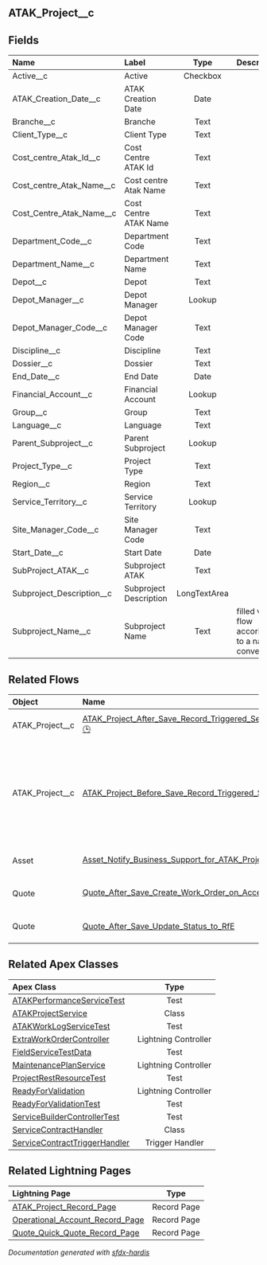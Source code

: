 ## ATAK_Project__c

<!-- Object description -->

## Fields

| Name      | Label | Type | Description |
| :-------- | :---- | :--: | :---------- | 
| Active__c | Active | Checkbox | <!-- --> |
| ATAK_Creation_Date__c | ATAK Creation Date | Date | <!-- --> |
| Branche__c | Branche | Text | <!-- --> |
| Client_Type__c | Client Type | Text | <!-- --> |
| Cost_centre_Atak_Id__c | Cost Centre ATAK Id | Text | <!-- --> |
| Cost_centre_Atak_Name__c | Cost centre Atak Name | Text | <!-- --> |
| Cost_Centre_Atak_Name__c | Cost Centre ATAK Name | Text | <!-- --> |
| Department_Code__c | Department Code | Text | <!-- --> |
| Department_Name__c | Department Name | Text | <!-- --> |
| Depot__c | Depot | Text | <!-- --> |
| Depot_Manager__c | Depot Manager | Lookup | <!-- --> |
| Depot_Manager_Code__c | Depot Manager Code | Text | <!-- --> |
| Discipline__c | Discipline | Text | <!-- --> |
| Dossier__c | Dossier | Text | <!-- --> |
| End_Date__c | End Date | Date | <!-- --> |
| Financial_Account__c | Financial Account | Lookup | <!-- --> |
| Group__c | Group | Text | <!-- --> |
| Language__c | Language | Text | <!-- --> |
| Parent_Subproject__c | Parent Subproject | Lookup | <!-- --> |
| Project_Type__c | Project Type | Text | <!-- --> |
| Region__c | Region | Text | <!-- --> |
| Service_Territory__c | Service Territory | Lookup | <!-- --> |
| Site_Manager_Code__c | Site Manager Code | Text | <!-- --> |
| Start_Date__c | Start Date | Date | <!-- --> |
| SubProject_ATAK__c | Subproject ATAK | Text | <!-- --> |
| Subproject_Description__c | Subproject Description | LongTextArea | <!-- --> |
| Subproject_Name__c | Subproject Name | Text | filled via a flow accoridng to a naming convention |


## Related Flows

| Object | Name      | Type | Description |
| :----  | :-------- | :--: | :---------- | 
| ATAK_Project__c | [ATAK_Project_After_Save_Record_Triggered_Set_Territory_And_Owner](../flows/ATAK_Project_After_Save_Record_Triggered_Set_Territory_And_Owner.md) [🕒](../flows/ATAK_Project_After_Save_Record_Triggered_Set_Territory_And_Owner-history.md) |  Record Before Save | <!-- --> |
| ATAK_Project__c | [ATAK_Project_Before_Save_Record_Triggered_Set_Naming_Convention](../flows/ATAK_Project_Before_Save_Record_Triggered_Set_Naming_Convention.md) |  Record Before Save | Flow that gives an automatic name to ATAK projects that do not receive their name from ATAK |
| Asset | [Asset_Notify_Business_Support_for_ATAK_Project](../flows/Asset_Notify_Business_Support_for_ATAK_Project.md) [🕒](../flows/Asset_Notify_Business_Support_for_ATAK_Project-history.md) |  Record After Save | <!-- --> |
| Quote | [Quote_After_Save_Create_Work_Order_on_Acceptance](../flows/Quote_After_Save_Create_Work_Order_on_Acceptance.md) [🕒](../flows/Quote_After_Save_Create_Work_Order_on_Acceptance-history.md) |  Record After Save | <!-- --> |
| Quote | [Quote_After_Save_Update_Status_to_RfE](../flows/Quote_After_Save_Update_Status_to_RfE.md) |  Record After Save | <!-- --> |


## Related Apex Classes

| Apex Class | Type |
| :----      | :--: | 
| [ATAKPerformanceServiceTest](../apex/ATAKPerformanceServiceTest.md) | Test |
| [ATAKProjectService](../apex/ATAKProjectService.md) | Class |
| [ATAKWorkLogServiceTest](../apex/ATAKWorkLogServiceTest.md) | Test |
| [ExtraWorkOrderController](../apex/ExtraWorkOrderController.md) | Lightning Controller |
| [FieldServiceTestData](../apex/FieldServiceTestData.md) | Test |
| [MaintenancePlanService](../apex/MaintenancePlanService.md) | Lightning Controller |
| [ProjectRestResourceTest](../apex/ProjectRestResourceTest.md) | Test |
| [ReadyForValidation](../apex/ReadyForValidation.md) | Lightning Controller |
| [ReadyForValidationTest](../apex/ReadyForValidationTest.md) | Test |
| [ServiceBuilderControllerTest](../apex/ServiceBuilderControllerTest.md) | Test |
| [ServiceContractHandler](../apex/ServiceContractHandler.md) | Class |
| [ServiceContractTriggerHandler](../apex/ServiceContractTriggerHandler.md) | Trigger Handler |


## Related Lightning Pages

| Lightning Page | Type |
| :----      | :--: | 
| [ATAK_Project_Record_Page](../pages/ATAK_Project_Record_Page.md) |  Record Page |
| [Operational_Account_Record_Page](../pages/Operational_Account_Record_Page.md) |  Record Page |
| [Quote_Quick_Quote_Record_Page](../pages/Quote_Quick_Quote_Record_Page.md) |  Record Page |


_Documentation generated with [sfdx-hardis](https://sfdx-hardis.cloudity.com)_
